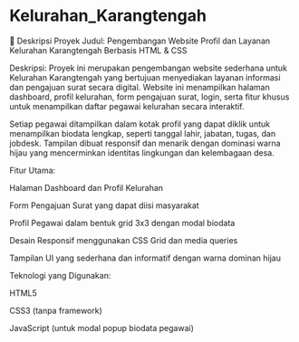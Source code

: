 # Kelurahan_Karangtengah
📝 Deskripsi Proyek
Judul:
Pengembangan Website Profil dan Layanan Kelurahan Karangtengah Berbasis HTML & CSS

Deskripsi:
Proyek ini merupakan pengembangan website sederhana untuk Kelurahan Karangtengah yang bertujuan menyediakan layanan informasi dan pengajuan surat secara digital. Website ini menampilkan halaman dashboard, profil kelurahan, form pengajuan surat, login, serta fitur khusus untuk menampilkan daftar pegawai kelurahan secara interaktif.

Setiap pegawai ditampilkan dalam kotak profil yang dapat diklik untuk menampilkan biodata lengkap, seperti tanggal lahir, jabatan, tugas, dan jobdesk. Tampilan dibuat responsif dan menarik dengan dominasi warna hijau yang mencerminkan identitas lingkungan dan kelembagaan desa.

Fitur Utama:

Halaman Dashboard dan Profil Kelurahan

Form Pengajuan Surat yang dapat diisi masyarakat

Profil Pegawai dalam bentuk grid 3x3 dengan modal biodata

Desain Responsif menggunakan CSS Grid dan media queries

Tampilan UI yang sederhana dan informatif dengan warna dominan hijau

Teknologi yang Digunakan:

HTML5

CSS3 (tanpa framework)

JavaScript (untuk modal popup biodata pegawai)
